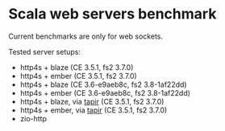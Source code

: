 # Scala web servers benchmark

Current benchmarks are only for web sockets.

Tested server setups:
 - http4s + blaze (CE 3.5.1, fs2 3.7.0)
 - http4s + ember (CE 3.5.1, fs2 3.7.0)
 - http4s + blaze (CE 3.6-e9aeb8c, fs2 3.8-1af22dd)
 - http4s + ember (CE 3.6-e9aeb8c, fs2 3.8-1af22dd)
 - http4s + blaze, via [tapir] (CE 3.5.1, fs2 3.7.0) 
 - http4s + ember, via [tapir] (CE 3.5.1, fs2 3.7.0)
 - zio-http

[tapir]: https://github.com/softwaremill/tapir